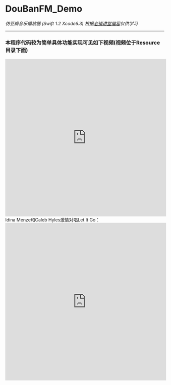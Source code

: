 # DouBanFM_Demo
*仿豆瓣音乐播放器 (Swift 1.2 Xcode6.3) 根据[老镇讲堂编写](http://www.hcxy.me/course/28)仅供学习*
***
### 本程序代码较为简单具体功能实现可见如下视频(视频位于Resource目录下面)
<iframe height=498 width=510 src="https://github.com/yyn835314557/DouBanFM_Demo/blob/master/Resource/%E8%A7%86%E9%A2%91.mov" frameborder=0 allowfullscreen></iframe>
 Idina Menze和Caleb Hyles激情对唱Let It Go：<iframe height=498 width=510 src="http://player.youku.com/embed/XNjcyMDU4Njg0" frameborder=0 allowfullscreen></iframe>
